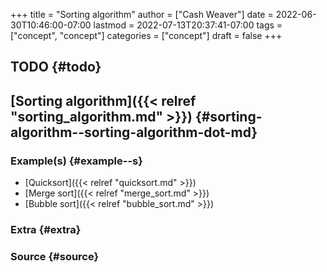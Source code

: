 +++
title = "Sorting algorithm"
author = ["Cash Weaver"]
date = 2022-06-30T10:46:00-07:00
lastmod = 2022-07-13T20:37:41-07:00
tags = ["concept", "concept"]
categories = ["concept"]
draft = false
+++

## TODO {#todo}


## [Sorting algorithm]({{< relref "sorting_algorithm.md" >}}) {#sorting-algorithm--sorting-algorithm-dot-md}


### Example(s) {#example--s}

-   [Quicksort]({{< relref "quicksort.md" >}})
-   [Merge sort]({{< relref "merge_sort.md" >}})
-   [Bubble sort]({{< relref "bubble_sort.md" >}})


### Extra {#extra}


### Source {#source}
